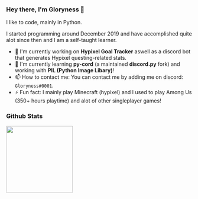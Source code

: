 ### Hey there, I'm Gloryness 👋

I like to code, mainly in Python.

I started programming around December 2019 and have accomplished quite alot since then and I am a self-taught learner.

- 🔭 I'm currently working on **Hypixel Goal Tracker** aswell as a discord bot that generates Hypixel questing-related stats.
- 🌱 I'm currently learning **py-cord** (a maintained **discord.py** fork) and working with **PIL (Python Image Libary)**!
- 📫 How to contact me: You can contact me by adding me on discord: `Gloryness#0001`.
- ⚡ Fun fact: I mainly play Minecraft (hypixel) and I used to play Among Us (350+ hours playtime) and alot of other singleplayer games!

### Github Stats
<img height="180em" src="https://github-readme-stats.vercel.app/api?username=Gloryness&count_private=true&show_icons=true&theme=radical" />
